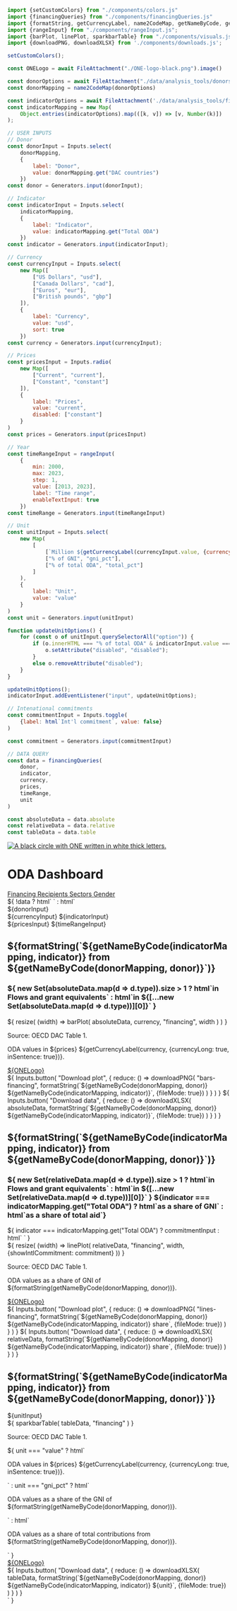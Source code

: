 ```js
import {setCustomColors} from "./components/colors.js"
import {financingQueries} from "./components/financingQueries.js"
import {formatString, getCurrencyLabel, name2CodeMap, getNameByCode, generateIndicatorMap} from "./components/utils.js";
import {rangeInput} from "./components/rangeInput.js";
import {barPlot, linePlot, sparkbarTable} from "./components/visuals.js";
import {downloadPNG, downloadXLSX} from './components/downloads.js';
```

```js
setCustomColors();
```

```js
const ONELogo = await FileAttachment("./ONE-logo-black.png").image()
```

```js
const donorOptions = await FileAttachment("./data/analysis_tools/donors.json").json()
const donorMapping = name2CodeMap(donorOptions)

const indicatorOptions = await FileAttachment('./data/analysis_tools/financing_indicators.json').json()
const indicatorMapping = new Map(
    Object.entries(indicatorOptions).map(([k, v]) => [v, Number(k)])
);


```

```js
// USER INPUTS
// Donor
const donorInput = Inputs.select(
    donorMapping,
    {
        label: "Donor",
        value: donorMapping.get("DAC countries")
    })
const donor = Generators.input(donorInput);

// Indicator
const indicatorInput = Inputs.select(
    indicatorMapping,
    {
        label: "Indicator",
        value: indicatorMapping.get("Total ODA")
    })
const indicator = Generators.input(indicatorInput);

// Currency
const currencyInput = Inputs.select(
    new Map([
        ["US Dollars", "usd"],
        ["Canada Dollars", "cad"],
        ["Euros", "eur"],
        ["British pounds", "gbp"]
    ]),
    {
        label: "Currency",
        value: "usd",
        sort: true
    })
const currency = Generators.input(currencyInput);

// Prices
const pricesInput = Inputs.radio(
    new Map([
        ["Current", "current"],
        ["Constant", "constant"]
    ]),
    {
        label: "Prices",
        value: "current",
        disabled: ["constant"]
    }
)
const prices = Generators.input(pricesInput)

// Year
const timeRangeInput = rangeInput(
    {
        min: 2000,
        max: 2023,
        step: 1,
        value: [2013, 2023],
        label: "Time range",
        enableTextInput: true
    })
const timeRange = Generators.input(timeRangeInput)

// Unit
const unitInput = Inputs.select(
    new Map(
        [
            [`Million ${getCurrencyLabel(currencyInput.value, {currencyOnly: true,})}`, "value"],
            ["% of GNI", "gni_pct"],
            ["% of total ODA", "total_pct"]
        ]
    ),
    {
        label: "Unit",
        value: "value"
    }
)
const unit = Generators.input(unitInput)

function updateUnitOptions() {
    for (const o of unitInput.querySelectorAll("option")) {
        if (o.innerHTML === "% of total ODA" & indicatorInput.value === indicatorMapping.get("Total ODA")) {
            o.setAttribute("disabled", "disabled");
        }
        else o.removeAttribute("disabled");
    }
}

updateUnitOptions();
indicatorInput.addEventListener("input", updateUnitOptions);

// Intenational commitments
const commitmentInput = Inputs.toggle(
    {label: html`Int'l commitment`, value: false}
)

const commitment = Generators.input(commitmentInput)
```

```js
// DATA QUERY
const data = financingQueries(
    donor, 
    indicator,
    currency,
    prices,
    timeRange, 
    unit
)

const absoluteData = data.absolute
const relativeData = data.relative
const tableData = data.table
```

<div class="title-container">
    <div class="title-logo">
        <a href="https://data.one.org/" target="_blank">
            <img src="./ONE-logo-black.png" alt="A black circle with ONE written in white thick letters.">
        </a>
    </div>
    <h1 class="title-text">
        ODA Dashboard
    </h1>
</div>

<div class="header card">
    <a class="view-button active" href="./">
        Financing
    </a>
    <a class="view-button" href="./recipients">
        Recipients
    </a>
    <a class="view-button" href="./sectors">
        Sectors
    </a>
    <a class="view-button" href="./gender">
        Gender
    </a>
</div>

<div>
    ${  
        !data 
            ? html` `
            : html`
                <div class="settings card">
                    <div class="settings-group">
                        ${donorInput}
                    </div>
                    <div class="settings-group">
                        ${currencyInput}
                        ${indicatorInput}
                    </div>
                    <div class="settings-group">
                        ${pricesInput}
                        ${timeRangeInput}
                    </div>
                </div>
                <div class="grid grid-cols-2">
                    <div class="card">
                        <div  class="plot-container" id="bars-financing">
                            <h2 class="plot-title">
                                ${formatString(`${getNameByCode(indicatorMapping, indicator)} from ${getNameByCode(donorMapping, donor)}`)}
                            </h2>
                            <div class="plot-subtitle-panel">
                                <h3 class="plot-subtitle">
                                    ${
                                        new Set(absoluteData.map(d => d.type)).size > 1 
                                            ? html`in <span class="flow-label subtitle-label">Flows</span> and <span class="ge-label  subtitle-label">grant equivalents</span>`
                                            : html`in ${[...new Set(absoluteData.map(d => d.type))][0]}`
                                    }
                                </h3>
                            </div>
                            ${
                                resize(
                                    (width) => barPlot(
                                        absoluteData, 
                                        currency, 
                                        "financing", 
                                        width
                                    )
                                )
                            }
                            <div class="bottom-panel">
                                <div class="text-section">
                                    <p class="plot-source">Source: OECD DAC Table 1.</p>
                                    <p class="plot-note">ODA values in ${prices} ${getCurrencyLabel(currency, {currencyLong: true, inSentence: true})}.</p>                
                                </div>
                                <div class="logo-section">
                                    <a href="https://data.one.org/" target="_blank">
                                        ${ONELogo}
                                    </a>
                                </div>
                            </div>
                        </div>
                        <div class="download-panel">
                            ${  
                                Inputs.button(
                                    "Download plot", 
                                    {
                                        reduce: () => downloadPNG(
                                            "bars-financing",
                                            formatString(`${getNameByCode(donorMapping, donor)} ${getNameByCode(indicatorMapping, indicator)}`, {fileMode: true})
                                        )
                                    }   
                                )
                            }
                            ${
                                Inputs.button(
                                    "Download data", 
                                    {
                                        reduce: () => downloadXLSX(
                                            absoluteData,
                                            formatString(`${getNameByCode(donorMapping, donor)} ${getNameByCode(indicatorMapping, indicator)}`, {fileMode: true})
                                        )
                                    }
                                )
                            }
                        </div>
                    </div>
                    <div class="card">
                        <div class="plot-container" id="lines-financing">
                            <h2 class="plot-title">
                                ${formatString(`${getNameByCode(indicatorMapping, indicator)} from ${getNameByCode(donorMapping, donor)}`)}
                            </h2>
                            <div class="plot-subtitle-panel">
                                <h3 class="plot-subtitle">
                                    ${
                                        new Set(relativeData.map(d => d.type)).size > 1 
                                            ? html`in <span class="flow-label subtitle-label">Flows</span> and <span class="ge-label  subtitle-label">grant equivalents</span>`
                                            : html`in ${[...new Set(relativeData.map(d => d.type))][0]}`
                                    }
                                    ${indicator === indicatorMapping.get("Total ODA") ? html`as a share of GNI` : html`as a share of total aid`}
                                </h3>
                                ${
                                    indicator === indicatorMapping.get("Total ODA") 
                                        ? commitmentInput
                                        : html` `
                                }
                            </div>
                            ${
                            resize(
                                (width) => linePlot(
                                    relativeData, 
                                    "financing", 
                                    width,
                                    {showIntlCommitment: commitment}
                                ))
                            }
                            <div class="bottom-panel">
                                <div class="text-section">
                                    <p class="plot-source">Source: OECD DAC Table 1.</p>
                                    <p class="plot-note">ODA values as a share of GNI of ${formatString(getNameByCode(donorMapping, donor))}.</p>
                                </div>
                                <div class="logo-section">
                                    <a href="https://data.one.org/" target="_blank">
                                        ${ONELogo}
                                    </a>
                                </div>
                            </div>
                        </div>
                        <div class="download-panel">
                            ${
                                Inputs.button(
                                    "Download plot", 
                                    {
                                        reduce: () => downloadPNG(
                                            "lines-financing",
                                            formatString(`${getNameByCode(donorMapping, donor)} ${getNameByCode(indicatorMapping, indicator)} share`, {fileMode: true})
                                        )
                                    }
                                )
                            }
                            ${
                                Inputs.button(
                                    "Download data", 
                                    {
                                        reduce: () => downloadXLSX(
                                            relativeData,
                                            formatString(`${getNameByCode(donorMapping, donor)} ${getNameByCode(indicatorMapping, indicator)} share`, {fileMode: true})
                                        )
                                    }
                                )
                            }
                        </div>
                    </div>
                </div>
                <div class="card">
                    <div class="plot-container">
                        <h2 class="table-title">
                            ${formatString(`${getNameByCode(indicatorMapping, indicator)} from ${getNameByCode(donorMapping, donor)}`)}
                        </h2>
                        <div class="table-subtitle-panel">
                            ${unitInput}
                        </div>
                        ${
                            sparkbarTable(
                                tableData, 
                                "financing"
                            )
                        }
                        <div class="bottom-panel">
                            <div class="text-section">
                                <p class="plot-source">Source: OECD DAC Table 1.</p>
                                ${
                                    unit === "value" 
                                        ? html`<p class="plot-note">ODA values in ${prices} ${getCurrencyLabel(currency, {currencyLong: true, inSentence: true})}.</p>`
                                        : unit === "gni_pct"
                                            ? html`<p class="plot-note">ODA values as a share of the GNI of ${formatString(getNameByCode(donorMapping, donor))}.</p>`
                                            : html`<p class="plot-note">ODA values as a share of total contributions from ${formatString(getNameByCode(donorMapping, donor))}.</p>`
                                }
                            </div>
                            <div class="logo-section">
                                <a href="https://data.one.org/" target="_blank">
                                    ${ONELogo}
                                </a>
                            </div>
                        </div>
                    </div>
                    <div class="download-panel">
                        ${
                            Inputs.button(
                                "Download data", 
                                {
                                    reduce: () => downloadXLSX(
                                        tableData,
                                        formatString(`${getNameByCode(donorMapping, donor)} ${getNameByCode(indicatorMapping, indicator)} ${unit}`, {fileMode: true})
                                    )
                                }
                            )
                        }
                    </div>
                </div>
            `
    }
</div>
